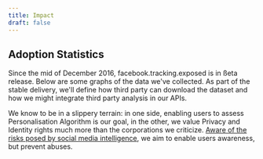 ```yaml
---
title: Impact 
draft: false
---
```


## Adoption Statistics

Since the mid of December 2016, facebook.tracking.exposed is in ßeta release. Below are some graphs of the data we've collected. As part of the stable delivery, we'll define how third party can download the dataset and how we might integrate third party analysis in our APIs.

We know to be in a slippery terrain: in one side, enabling users to assess Personalisation Algorithm is our goal, in the other, we value Privacy and Identity rights much more than the corporations we criticize. [Aware of the risks posed by social media intelligence](https://responsibledata.io/social-media-intelligence-the-wayward-child-of-open-source-intelligence/), we aim to enable users awareness, but prevent abuses.
